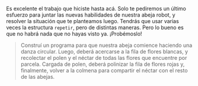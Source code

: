 <gs-attire
  attire-url="https://raw.githubusercontent.com/MumukiProject/mumuki-guia-gobstones-practica-repeticion-simple-kids/master/assets/attires/config.json">
</gs-attire>
<gs-toolbox
  toolbox-url="https://raw.githubusercontent.com/MumukiProject/mumuki-guia-gobstones-practica-repeticion-simple-kids/master/assets/toolbox.xml">
</gs-toolbox>

Es excelente el trabajo que hiciste hasta acá. Solo te pediremos un último esfuerzo para juntar las nuevas habilidades de nuestra abeja robot, y resolver la situación que te planteamos luego. Tendrás que usar varias veces la estructura `repetir`, pero de distintas maneras. Pero lo bueno es que no habrá nada que no hayas visto ya. ¡Probémoslo! 

> Construí un programa para que nuestra abeja comience haciendo una danza circular. Luego, deberá acercarse a la fila de flores blancas, y recolectar el polen y el néctar de todas las flores que encuentre por parcela. Cargada de polen, deberá polinizar la fila de flores rojas y, finalmente, volver a la colmena para compartir el néctar con el resto de las abejas.
